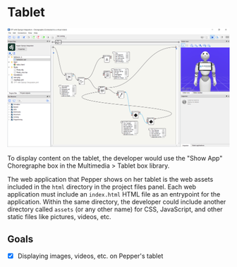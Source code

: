 # Tablet

![UI Overview Example 1](img/ui-overview-1.PNG)

To display content on the tablet, the developer would use the "Show App" Choregraphe box in the Multimedia > Tablet box library.

The web application that Pepper shows on her tablet is the web assets included in the `html` directory in the project files panel. Each web application must include an `index.html` HTML file as an entrypoint for the application. Within the same directory, the developer could include another directory called `assets` (or any other name) for CSS, JavaScript, and other static files like pictures, videos, etc.

## Goals

- [x] Displaying images, videos, etc. on Pepper's tablet
